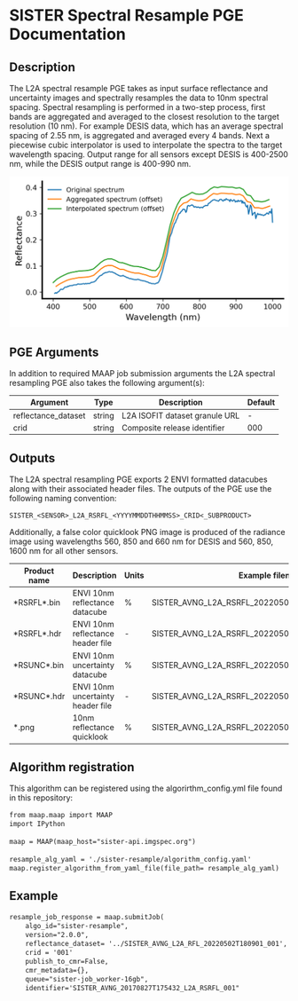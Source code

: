 # SISTER Spectral Resample PGE Documentation

## Description

The L2A spectral resample PGE takes as input surface reflectance and uncertainty images and spectrally resamples the data
to 10nm spectral spacing. Spectral resampling is performed in a two-step process, first bands are aggregated and averaged to the closest resolution to the target resolution (10 nm). For example DESIS data, which has an average spectral spacing of 2.55 nm, is aggregated and averaged every 4 bands. Next a piecewise cubic interpolator is used to interpolate the spectra to the target wavelength spacing. Output range for all sensors except DESIS is 400-2500 nm, while the DESIS output range is 400-990 nm.

![DESIS spectral resampling example](./figures/spectral_resample_example.png)

## PGE Arguments

In addition to required MAAP job submission arguments the L2A spectral resampling PGE also takes the following argument(s):


|Argument| Type |  Description | Default|
|---|---|---|---|
| reflectance_dataset| string |L2A ISOFIT dataset granule URL| -|
| crid| string | Composite release identifier| 000|


## Outputs

The L2A spectral resampling PGE exports 2 ENVI formatted datacubes along with their associated header files. The outputs of the PGE use the following naming convention:

    SISTER_<SENSOR>_L2A_RSRFL_<YYYYMMDDTHHMMSS>_CRID<_SUBPRODUCT>
    
Additionally, a false color quicklook PNG image is produced of the radiance image using wavelengths 560, 850 and 660 nm for DESIS and 560, 850, 1600 nm for all other sensors.

|Product name| Description |  Units | Example filename |
|---|---|---|---|
| \*RSRFL\*.bin| ENVI 10nm reflectance datacube | % | SISTER\_AVNG\_L2A\_RSRFL\_20220502T180901\_001.bin|
|  \*RSRFL\*.hdr| ENVI 10nm reflectance header file  | - | SISTER\_AVNG\_L2A\_RSRFL\_20220502T180901\_001.hdr|
|  \*RSUNC\*.bin| ENVI 10nm uncertainty datacube | % | SISTER\_AVNG\_L2A\_RSRFL\_20220502T180901\_001_RSUNC.bin|
|  \*RSUNC\*.hdr| ENVI 10nm uncertainty header file  | - |SISTER\_AVNG\_L2A\_RSRFL\_20220502T180901\_001_RSUNC.hdr|
| *.png| 10nm reflectance quicklook | % | SISTER\_AVNG\_L2A\_RSRFL_20220502T180901\_001.png|


## Algorithm registration

This algorithm can be registered using the algorirthm_config.yml file found in this repository:

	from maap.maap import MAAP
	import IPython
	
	maap = MAAP(maap_host="sister-api.imgspec.org")

	resample_alg_yaml = './sister-resample/algorithm_config.yaml'
	maap.register_algorithm_from_yaml_file(file_path= resample_alg_yaml)

## Example

	resample_job_response = maap.submitJob(
	    algo_id="sister-resample",
	    version="2.0.0",
	    reflectance_dataset= '../SISTER_AVNG_L2A_RFL_20220502T180901_001',
	    crid = '001'
	    publish_to_cmr=False,
	    cmr_metadata={},
	    queue="sister-job_worker-16gb",
	    identifier='SISTER_AVNG_20170827T175432_L2A_RSRFL_001"

